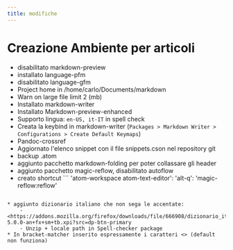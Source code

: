 ```yaml
---
title: modifiche
---
```

# Creazione Ambiente per articoli

* disabilitato markdown-preview
* installato language-pfm
* disabilitato language-gfm
* Project home in /home/carlo/Documents/markdown
* Warn on large file limit 2 (mb)
* Installato markdown-writer
* Installato Markdown-preview-enhanced
* Supporto lingua: ``` en-US, it-IT ``` in spell check
* Creata la keybind in markdown-writer (`Packages > Markdown Writer > Configurations > Create Default Keymaps`)
* Pandoc-crossref
* Aggiornato l'elenco snippet con il file snippets.cson nel repository git
* backup .atom
* aggiunto pacchetto markdown-folding per poter collassare gli header
* aggiunto pacchetto magic-reflow, disabilitato autoflow
* creato shortcut  ```
'atom-workspace atom-text-editor':
'alt-q': 'magic-reflow:reflow'
```

* aggiunto dizionario italiano che non sega le accentate:
    - <https://addons.mozilla.org/firefox/downloads/file/666908/dizionario_italiano-5.0.0-an+fx+sm+tb.xpi?src=dp-btn-primary
    - Unzip + locale path in Spell-checker package
* In bracket-matcher inserito espressamente i caratteri <> (default non funziona)
